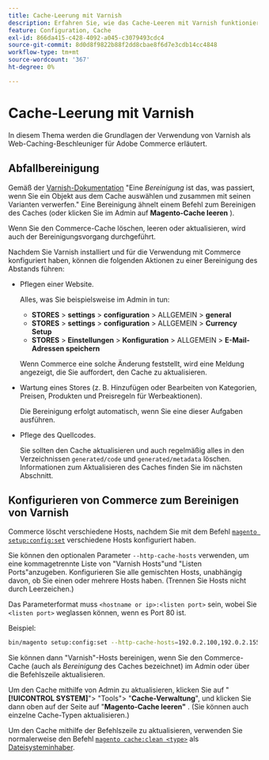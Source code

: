```yaml
---
title: Cache-Leerung mit Varnish
description: Erfahren Sie, wie das Cache-Leeren mit Varnish funktioniert und wie Sie es als Web-Caching-Beschleuniger für die Adobe Commerce-Anwendung verwenden.
feature: Configuration, Cache
exl-id: 866da415-c428-4092-a045-c3079493cdc4
source-git-commit: 8d0d8f9822b88f2dd8cbae8f6d7e3cdb14cc4848
workflow-type: tm+mt
source-wordcount: '367'
ht-degree: 0%

---
```


# Cache-Leerung mit Varnish

In diesem Thema werden die Grundlagen der Verwendung von Varnish als Web-Caching-Beschleuniger für Adobe Commerce erläutert.

## Abfallbereinigung

Gemäß der [Varnish-Dokumentation](https://www.varnish-cache.org/docs/trunk/users-guide/purging.html) &quot;Eine *Bereinigung* ist das, was passiert, wenn Sie ein Objekt aus dem Cache auswählen und zusammen mit seinen Varianten verwerfen.&quot; Eine Bereinigung ähnelt einem Befehl zum Bereinigen des Caches (oder klicken Sie im Admin auf **Magento-Cache leeren** ).

Wenn Sie den Commerce-Cache löschen, leeren oder aktualisieren, wird auch der Bereinigungsvorgang durchgeführt.

Nachdem Sie Varnish installiert und für die Verwendung mit Commerce konfiguriert haben, können die folgenden Aktionen zu einer Bereinigung des Abstands führen:

- Pflegen einer Website.

  Alles, was Sie beispielsweise im Admin in tun:

   - **STORES** > **settings** > **configuration** > ALLGEMEIN > **general**
   - **STORES** > **settings** > **configuration** > ALLGEMEIN > **Currency Setup**
   - **STORES** > **Einstellungen** > **Konfiguration** > ALLGEMEIN > **E-Mail-Adressen speichern**

  Wenn Commerce eine solche Änderung feststellt, wird eine Meldung angezeigt, die Sie auffordert, den Cache zu aktualisieren.

- Wartung eines Stores (z. B. Hinzufügen oder Bearbeiten von Kategorien, Preisen, Produkten und Preisregeln für Werbeaktionen).

  Die Bereinigung erfolgt automatisch, wenn Sie eine dieser Aufgaben ausführen.

- Pflege des Quellcodes.

  Sie sollten den Cache aktualisieren und auch regelmäßig alles in den Verzeichnissen `generated/code` und `generated/metadata` löschen. Informationen zum Aktualisieren des Caches finden Sie im nächsten Abschnitt.

## Konfigurieren von Commerce zum Bereinigen von Varnish

Commerce löscht verschiedene Hosts, nachdem Sie mit dem Befehl [`magento setup:config:set`](https://devdocs.magento.com/guides/v2.4/reference/cli/magento.html#setupconfigset) verschiedene Hosts konfiguriert haben.

Sie können den optionalen Parameter `--http-cache-hosts` verwenden, um eine kommagetrennte Liste von &quot;Varnish Hosts&quot;und &quot;Listen Ports&quot;anzugeben. Konfigurieren Sie alle gemischten Hosts, unabhängig davon, ob Sie einen oder mehrere Hosts haben. (Trennen Sie Hosts nicht durch Leerzeichen.)

Das Parameterformat muss `<hostname or ip>:<listen port>` sein, wobei Sie `<listen port>` weglassen können, wenn es Port 80 ist.

Beispiel:

```bash
bin/magento setup:config:set --http-cache-hosts=192.0.2.100,192.0.2.155:6081
```

Sie können dann &quot;Varnish&quot;-Hosts bereinigen, wenn Sie den Commerce-Cache (auch als *Bereinigung* des Caches bezeichnet) im Admin oder über die Befehlszeile aktualisieren.

Um den Cache mithilfe von Admin zu aktualisieren, klicken Sie auf &quot;**[!UICONTROL SYSTEM]**&quot;> &quot;Tools&quot;> &quot;**Cache-Verwaltung**&quot;, und klicken Sie dann oben auf der Seite auf &quot;**Magento-Cache leeren&quot;** . (Sie können auch einzelne Cache-Typen aktualisieren.)

Um den Cache mithilfe der Befehlszeile zu aktualisieren, verwenden Sie normalerweise den Befehl [`magento cache:clean <type>`](../cli/manage-cache.md#clean-and-flush-cache-types) als [Dateisysteminhaber](../../installation/prerequisites/file-system/overview.md).
